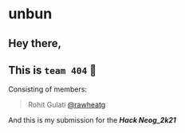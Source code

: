 # unbun

## Hey there,

## This is ``` team 404 ``` :space_invader:

Consisting of members: 
> Rohit Gulati [@rawheatg](https://twitter.com/RawHeatG)

And this is my submission for the ***Hack Neog_2k21***
